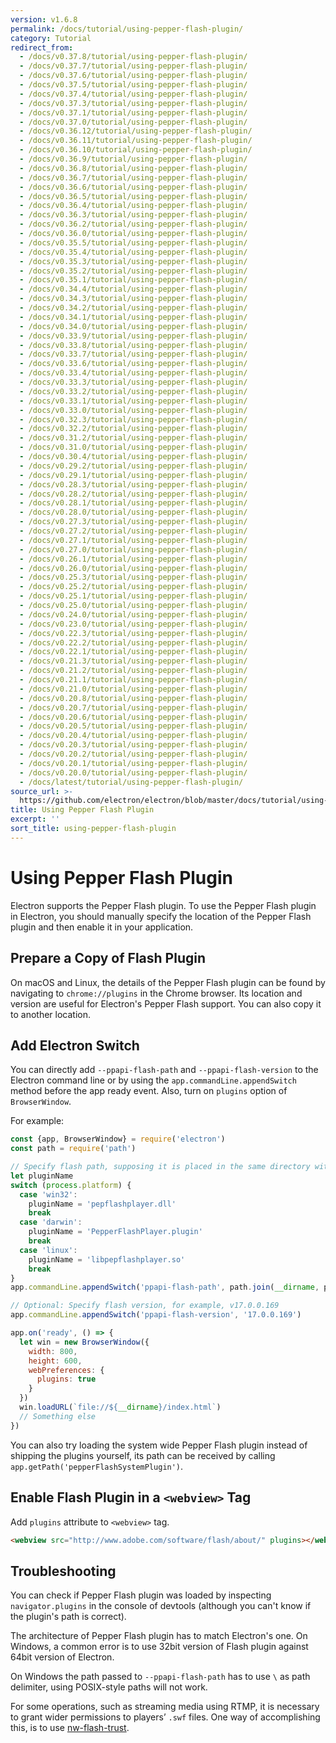 ```yaml
---
version: v1.6.8
permalink: /docs/tutorial/using-pepper-flash-plugin/
category: Tutorial
redirect_from:
  - /docs/v0.37.8/tutorial/using-pepper-flash-plugin/
  - /docs/v0.37.7/tutorial/using-pepper-flash-plugin/
  - /docs/v0.37.6/tutorial/using-pepper-flash-plugin/
  - /docs/v0.37.5/tutorial/using-pepper-flash-plugin/
  - /docs/v0.37.4/tutorial/using-pepper-flash-plugin/
  - /docs/v0.37.3/tutorial/using-pepper-flash-plugin/
  - /docs/v0.37.1/tutorial/using-pepper-flash-plugin/
  - /docs/v0.37.0/tutorial/using-pepper-flash-plugin/
  - /docs/v0.36.12/tutorial/using-pepper-flash-plugin/
  - /docs/v0.36.11/tutorial/using-pepper-flash-plugin/
  - /docs/v0.36.10/tutorial/using-pepper-flash-plugin/
  - /docs/v0.36.9/tutorial/using-pepper-flash-plugin/
  - /docs/v0.36.8/tutorial/using-pepper-flash-plugin/
  - /docs/v0.36.7/tutorial/using-pepper-flash-plugin/
  - /docs/v0.36.6/tutorial/using-pepper-flash-plugin/
  - /docs/v0.36.5/tutorial/using-pepper-flash-plugin/
  - /docs/v0.36.4/tutorial/using-pepper-flash-plugin/
  - /docs/v0.36.3/tutorial/using-pepper-flash-plugin/
  - /docs/v0.36.2/tutorial/using-pepper-flash-plugin/
  - /docs/v0.36.0/tutorial/using-pepper-flash-plugin/
  - /docs/v0.35.5/tutorial/using-pepper-flash-plugin/
  - /docs/v0.35.4/tutorial/using-pepper-flash-plugin/
  - /docs/v0.35.3/tutorial/using-pepper-flash-plugin/
  - /docs/v0.35.2/tutorial/using-pepper-flash-plugin/
  - /docs/v0.35.1/tutorial/using-pepper-flash-plugin/
  - /docs/v0.34.4/tutorial/using-pepper-flash-plugin/
  - /docs/v0.34.3/tutorial/using-pepper-flash-plugin/
  - /docs/v0.34.2/tutorial/using-pepper-flash-plugin/
  - /docs/v0.34.1/tutorial/using-pepper-flash-plugin/
  - /docs/v0.34.0/tutorial/using-pepper-flash-plugin/
  - /docs/v0.33.9/tutorial/using-pepper-flash-plugin/
  - /docs/v0.33.8/tutorial/using-pepper-flash-plugin/
  - /docs/v0.33.7/tutorial/using-pepper-flash-plugin/
  - /docs/v0.33.6/tutorial/using-pepper-flash-plugin/
  - /docs/v0.33.4/tutorial/using-pepper-flash-plugin/
  - /docs/v0.33.3/tutorial/using-pepper-flash-plugin/
  - /docs/v0.33.2/tutorial/using-pepper-flash-plugin/
  - /docs/v0.33.1/tutorial/using-pepper-flash-plugin/
  - /docs/v0.33.0/tutorial/using-pepper-flash-plugin/
  - /docs/v0.32.3/tutorial/using-pepper-flash-plugin/
  - /docs/v0.32.2/tutorial/using-pepper-flash-plugin/
  - /docs/v0.31.2/tutorial/using-pepper-flash-plugin/
  - /docs/v0.31.0/tutorial/using-pepper-flash-plugin/
  - /docs/v0.30.4/tutorial/using-pepper-flash-plugin/
  - /docs/v0.29.2/tutorial/using-pepper-flash-plugin/
  - /docs/v0.29.1/tutorial/using-pepper-flash-plugin/
  - /docs/v0.28.3/tutorial/using-pepper-flash-plugin/
  - /docs/v0.28.2/tutorial/using-pepper-flash-plugin/
  - /docs/v0.28.1/tutorial/using-pepper-flash-plugin/
  - /docs/v0.28.0/tutorial/using-pepper-flash-plugin/
  - /docs/v0.27.3/tutorial/using-pepper-flash-plugin/
  - /docs/v0.27.2/tutorial/using-pepper-flash-plugin/
  - /docs/v0.27.1/tutorial/using-pepper-flash-plugin/
  - /docs/v0.27.0/tutorial/using-pepper-flash-plugin/
  - /docs/v0.26.1/tutorial/using-pepper-flash-plugin/
  - /docs/v0.26.0/tutorial/using-pepper-flash-plugin/
  - /docs/v0.25.3/tutorial/using-pepper-flash-plugin/
  - /docs/v0.25.2/tutorial/using-pepper-flash-plugin/
  - /docs/v0.25.1/tutorial/using-pepper-flash-plugin/
  - /docs/v0.25.0/tutorial/using-pepper-flash-plugin/
  - /docs/v0.24.0/tutorial/using-pepper-flash-plugin/
  - /docs/v0.23.0/tutorial/using-pepper-flash-plugin/
  - /docs/v0.22.3/tutorial/using-pepper-flash-plugin/
  - /docs/v0.22.2/tutorial/using-pepper-flash-plugin/
  - /docs/v0.22.1/tutorial/using-pepper-flash-plugin/
  - /docs/v0.21.3/tutorial/using-pepper-flash-plugin/
  - /docs/v0.21.2/tutorial/using-pepper-flash-plugin/
  - /docs/v0.21.1/tutorial/using-pepper-flash-plugin/
  - /docs/v0.21.0/tutorial/using-pepper-flash-plugin/
  - /docs/v0.20.8/tutorial/using-pepper-flash-plugin/
  - /docs/v0.20.7/tutorial/using-pepper-flash-plugin/
  - /docs/v0.20.6/tutorial/using-pepper-flash-plugin/
  - /docs/v0.20.5/tutorial/using-pepper-flash-plugin/
  - /docs/v0.20.4/tutorial/using-pepper-flash-plugin/
  - /docs/v0.20.3/tutorial/using-pepper-flash-plugin/
  - /docs/v0.20.2/tutorial/using-pepper-flash-plugin/
  - /docs/v0.20.1/tutorial/using-pepper-flash-plugin/
  - /docs/v0.20.0/tutorial/using-pepper-flash-plugin/
  - /docs/latest/tutorial/using-pepper-flash-plugin/
source_url: >-
  https://github.com/electron/electron/blob/master/docs/tutorial/using-pepper-flash-plugin.md
title: Using Pepper Flash Plugin
excerpt: ''
sort_title: using-pepper-flash-plugin
---
```




<!--


                                      ::::
                                    :o+//+o:
                                    +o    oo-
                                    :o+//oo/+o/
                                      -::-   -oo:
                                               /s/
                      -::::::::-                :s/  :::--
                  :+oo+////////+:        -:/+oo/ :s:-///++oo+:
                /o+:                -/+oo+/:-     +o-      -:+o:
               /s:              -:+o+/:           -o+         :s/
              -s/            -/oo/:                /s-         +s-
              -s/         -/oo/-                   -s/         /s-
               oo       :+o/-                       oo         oo
               -s/    :oo/                          /s-       /s-
                :s/ :oo:              -::-          /s-      /s:
                  -+o/               /ssss/         :s:    -+o-
                 :o+--               /ssss/         :s:   :o+-
                :s/  +o:              -::-          /s-   --
               -s/    :+o/-                         /s-
               oo       -+o+-                       oo
              -s/         -/oo/-                   -s/
             -+soo+:         -/oo/:                /s-      /oooo+-
             o+   :s:           -:+o+/:-          -o+      /s:  -oo
             oo:--/s:       ::      -:+oo+/:-     -/-      /s/--:o+
              :+++/-        :s:          -:/+ooo++//////++oo//+o+:
                             /s:                --::::::--
                              /s/              /s-
                               :oo:          :oo:
                                 /oo/-    -/oo/
                                   -/+oooo+/-





                   _______  _______  _______  _______  __
                  |       ||       ||       ||       ||  |
                  |  _____||_     _||   _   ||    _  ||  |
                  | |_____   |   |  |  | |  ||   |_| ||  |
                  |_____  |  |   |  |  |_|  ||    ___||__|
                   _____| |  |   |  |       ||   |     __
                  |_______|  |___|  |_______||___|    |__|


    This file is generated automatically, so it should not be edited.

    To make changes, head over to the electron/electron repository:

    https://github.com/electron/electron/blob/master/docs/tutorial/using-pepper-flash-plugin.md

    Thanks!

-->
# Using Pepper Flash Plugin

Electron supports the Pepper Flash plugin. To use the Pepper Flash plugin in Electron, you should manually specify the location of the Pepper Flash plugin and then enable it in your application.

## Prepare a Copy of Flash Plugin

On macOS and Linux, the details of the Pepper Flash plugin can be found by navigating to `chrome://plugins` in the Chrome browser. Its location and version are useful for Electron's Pepper Flash support. You can also copy it to another location.

## Add Electron Switch

You can directly add `--ppapi-flash-path` and `--ppapi-flash-version` to the Electron command line or by using the `app.commandLine.appendSwitch` method before the app ready event. Also, turn on `plugins` option of `BrowserWindow`.

For example:

```javascript
const {app, BrowserWindow} = require('electron')
const path = require('path')

// Specify flash path, supposing it is placed in the same directory with main.js.
let pluginName
switch (process.platform) {
  case 'win32':
    pluginName = 'pepflashplayer.dll'
    break
  case 'darwin':
    pluginName = 'PepperFlashPlayer.plugin'
    break
  case 'linux':
    pluginName = 'libpepflashplayer.so'
    break
}
app.commandLine.appendSwitch('ppapi-flash-path', path.join(__dirname, pluginName))

// Optional: Specify flash version, for example, v17.0.0.169
app.commandLine.appendSwitch('ppapi-flash-version', '17.0.0.169')

app.on('ready', () => {
  let win = new BrowserWindow({
    width: 800,
    height: 600,
    webPreferences: {
      plugins: true
    }
  })
  win.loadURL(`file://${__dirname}/index.html`)
  // Something else
})
```

You can also try loading the system wide Pepper Flash plugin instead of shipping the plugins yourself, its path can be received by calling `app.getPath('pepperFlashSystemPlugin')`.

## Enable Flash Plugin in a `<webview>` Tag

Add `plugins` attribute to `<webview>` tag.

```html
<webview src="http://www.adobe.com/software/flash/about/" plugins></webview>
```

## Troubleshooting

You can check if Pepper Flash plugin was loaded by inspecting `navigator.plugins` in the console of devtools (although you can't know if the plugin's path is correct).

The architecture of Pepper Flash plugin has to match Electron's one. On Windows, a common error is to use 32bit version of Flash plugin against 64bit version of Electron.

On Windows the path passed to `--ppapi-flash-path` has to use `\` as path delimiter, using POSIX-style paths will not work.

For some operations, such as streaming media using RTMP, it is necessary to grant wider permissions to players’ `.swf` files. One way of accomplishing this, is to use [nw-flash-trust](https://github.com/szwacz/nw-flash-trust).
